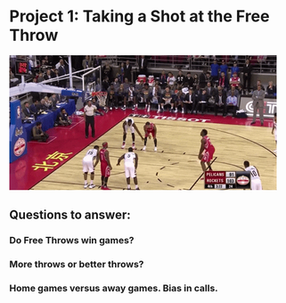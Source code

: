# Project 1: Taking a Shot at the Free Throw

![Swish Swish](./Images/grannythrow.gif)

## Questions to answer:

### Do Free Throws win games?
### More throws or better throws?
### Home games versus away games. Bias in calls.
